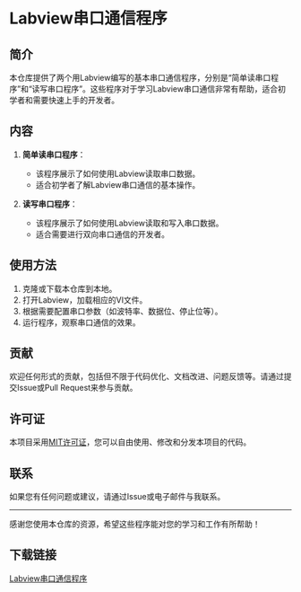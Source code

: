 # Labview串口通信程序

## 简介
本仓库提供了两个用Labview编写的基本串口通信程序，分别是“简单读串口程序”和“读写串口程序”。这些程序对于学习Labview串口通信非常有帮助，适合初学者和需要快速上手的开发者。

## 内容
1. **简单读串口程序**：
   - 该程序展示了如何使用Labview读取串口数据。
   - 适合初学者了解Labview串口通信的基本操作。

2. **读写串口程序**：
   - 该程序展示了如何使用Labview读取和写入串口数据。
   - 适合需要进行双向串口通信的开发者。

## 使用方法
1. 克隆或下载本仓库到本地。
2. 打开Labview，加载相应的VI文件。
3. 根据需要配置串口参数（如波特率、数据位、停止位等）。
4. 运行程序，观察串口通信的效果。

## 贡献
欢迎任何形式的贡献，包括但不限于代码优化、文档改进、问题反馈等。请通过提交Issue或Pull Request来参与贡献。

## 许可证
本项目采用[MIT许可证](LICENSE)，您可以自由使用、修改和分发本项目的代码。

## 联系
如果您有任何问题或建议，请通过Issue或电子邮件与我联系。

---
感谢您使用本仓库的资源，希望这些程序能对您的学习和工作有所帮助！

## 下载链接

[Labview串口通信程序](https://pan.quark.cn/s/47652f342e88)
